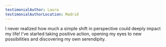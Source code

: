 ```yaml
---
testimonialAuthor: Laura
testimonialAuthorLocation: Madrid
---
```

I never realized how much a simple shift in perspective could deeply impact my life! I've started taking positive action, opening my eyes to new possibilities and discovering my own serendipity.